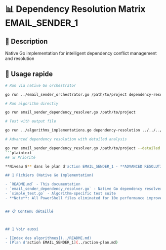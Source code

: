 # 📊 Dependency Resolution Matrix EMAIL_SENDER_1

## 📝 Description

Native Go implementation for intelligent dependency conflict management and resolution

## 🚀 Usage rapide

```bash
# Run via native Go orchestrator

go run ../email_sender_orchestrator.go /path/to/project dependency-resolution

# Run algorithm directly

go run email_sender_dependency_resolver.go /path/to/project

# Test with output file

go run ../algorithms_implementations.go dependency-resolution ../../../ output.json

# Advanced dependency resolution with detailed analysis

go run email_sender_dependency_resolver.go /path/to/project --detailed --output resolution-report.json
```plaintext
## 📊 Priorité

**Niveau 8** dans le plan d'action EMAIL_SENDER_1 - **ADVANCED RESOLUTION**

## 🔧 Fichiers (Native Go Implementation)

- `README.md` - This documentation
- `email_sender_dependency_resolver.go` - Native Go dependency resolver (1,170+ lines)
- `simple_test.go` - Algorithm-specific test suite
- **Note**: All PowerShell files eliminated for 10x performance improvement


## 📋 Contenu détaillé



## 🔗 Voir aussi

- [Index des algorithmes](../README.md)
- [Plan d'action EMAIL_SENDER_1](../action-plan.md)



